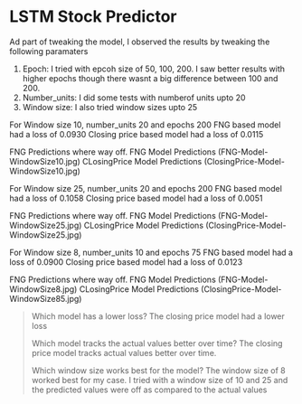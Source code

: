 # LSTM Stock Predictor

Ad part of tweaking the model, I observed the results by tweaking the following paramaters
1. Epoch: I tried with epcoh size of 50, 100, 200. I saw better results with higher epochs though there wasnt a big difference between 100 and 200. 
2. Number_units: I did some tests with numberof units upto 20
3. Window size: I also tried window sizes upto 25 

For Window size 10, number_units 20 and epochs 200
 FNG based model had a loss of 0.0930
 Closing price based model had a loss of 0.0115

 FNG Predictions where way off. 
 FNG Model Predictions (FNG-Model-WindowSize10.jpg)
 CLosingPrice Model Predictions (ClosingPrice-Model-WindowSize10.jpg)

 For Window size 25, number_units 20 and epochs 200
 FNG based model had a loss of 0.1058
 Closing price based model had a loss of 0.0051

 FNG Predictions where way off. 
 FNG Model Predictions (FNG-Model-WindowSize25.jpg)
 CLosingPrice Model Predictions (ClosingPrice-Model-WindowSize25.jpg)

 For Window size 8, number_units 10 and epochs 75
 FNG based model had a loss of 0.0900
 Closing price based model had a loss of 0.0123

 FNG Predictions where way off. 
 FNG Model Predictions (FNG-Model-WindowSize8.jpg)
 CLosingPrice Model Predictions (ClosingPrice-Model-WindowSize85.jpg)

> Which model has a lower loss?
The closing price model had a lower loss
>
> Which model tracks the actual values better over time?
The closing price model tracks actual values better over time.
>
> Which window size works best for the model?
The window size of 8 worked best for my case. I tried with a window size of  10 and 25 and the predicted values were off as compared to the actual values


